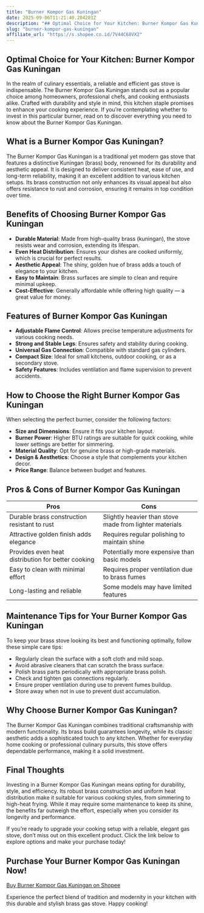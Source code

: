 ```yaml
---
title: "Burner Kompor Gas Kuningan"
date: 2025-09-06T11:21:40.204281Z
description: "## Optimal Choice for Your Kitchen: Burner Kompor Gas Kuningan..."
slug: "burner-kompor-gas-kuningan"
affiliate_url: "https://s.shopee.co.id/7V44C68VX2"
---
```

## Optimal Choice for Your Kitchen: Burner Kompor Gas Kuningan

In the realm of culinary essentials, a reliable and efficient gas stove is indispensable. The Burner Kompor Gas Kuningan stands out as a popular choice among homeowners, professional chefs, and cooking enthusiasts alike. Crafted with durability and style in mind, this kitchen staple promises to enhance your cooking experience. If you’re contemplating whether to invest in this particular burner, read on to discover everything you need to know about the Burner Kompor Gas Kuningan.

## What is a Burner Kompor Gas Kuningan?

The Burner Kompor Gas Kuningan is a traditional yet modern gas stove that features a distinctive Kuningan (brass) body, renowned for its durability and aesthetic appeal. It is designed to deliver consistent heat, ease of use, and long-term reliability, making it an excellent addition to various kitchen setups. Its brass construction not only enhances its visual appeal but also offers resistance to rust and corrosion, ensuring it remains in top condition over time.

## Benefits of Choosing Burner Kompor Gas Kuningan

- **Durable Material**: Made from high-quality brass (kuningan), the stove resists wear and corrosion, extending its lifespan.
- **Even Heat Distribution**: Ensures your dishes are cooked uniformly, which is crucial for perfect results.
- **Aesthetic Appeal**: The shiny, golden hue of brass adds a touch of elegance to your kitchen.
- **Easy to Maintain**: Brass surfaces are simple to clean and require minimal upkeep.
- **Cost-Effective**: Generally affordable while offering high quality — a great value for money.

## Features of Burner Kompor Gas Kuningan

- **Adjustable Flame Control**: Allows precise temperature adjustments for various cooking needs.
- **Strong and Stable Legs**: Ensures safety and stability during cooking.
- **Universal Gas Connection**: Compatible with standard gas cylinders.
- **Compact Size**: Ideal for small kitchens, outdoor cooking, or as a secondary stove.
- **Safety Features**: Includes ventilation and flame supervision to prevent accidents.

## How to Choose the Right Burner Kompor Gas Kuningan

When selecting the perfect burner, consider the following factors:

- **Size and Dimensions**: Ensure it fits your kitchen layout.
- **Burner Power**: Higher BTU ratings are suitable for quick cooking, while lower settings are better for simmering.
- **Material Quality**: Opt for genuine brass or high-grade materials.
- **Design & Aesthetics**: Choose a style that complements your kitchen decor.
- **Price Range**: Balance between budget and features.

## Pros & Cons of Burner Kompor Gas Kuningan

| Pros | Cons |
|--------|--------|
| Durable brass construction resistant to rust | Slightly heavier than stove made from lighter materials |
| Attractive golden finish adds elegance | Requires regular polishing to maintain shine |
| Provides even heat distribution for better cooking | Potentially more expensive than basic models |
| Easy to clean with minimal effort | Requires proper ventilation due to brass fumes |
| Long-lasting and reliable | Some models may have limited features |

## Maintenance Tips for Your Burner Kompor Gas Kuningan

To keep your brass stove looking its best and functioning optimally, follow these simple care tips:

- Regularly clean the surface with a soft cloth and mild soap.
- Avoid abrasive cleaners that can scratch the brass surface.
- Polish brass parts periodically with appropriate brass polish.
- Check and tighten gas connections regularly.
- Ensure proper ventilation during use to prevent fumes buildup.
- Store away when not in use to prevent dust accumulation.

## Why Choose Burner Kompor Gas Kuningan?

The Burner Kompor Gas Kuningan combines traditional craftsmanship with modern functionality. Its brass build guarantees longevity, while its classic aesthetic adds a sophisticated touch to any kitchen. Whether for everyday home cooking or professional culinary pursuits, this stove offers dependable performance, making it a solid investment.

## Final Thoughts

Investing in a Burner Kompor Gas Kuningan means opting for durability, style, and efficiency. Its robust brass construction and uniform heat distribution make it suitable for various cooking styles, from simmering to high-heat frying. While it may require some maintenance to keep its shine, the benefits far outweigh the effort, especially when you consider its longevity and performance.

If you’re ready to upgrade your cooking setup with a reliable, elegant gas stove, don’t miss out on this excellent product. Click the link below to explore options and make your purchase today!

## Purchase Your Burner Kompor Gas Kuningan Now!

[Buy Burner Kompor Gas Kuningan on Shopee](https://s.shopee.co.id/7V44C68VX2)

Experience the perfect blend of tradition and modernity in your kitchen with this durable and stylish brass gas stove. Happy cooking!